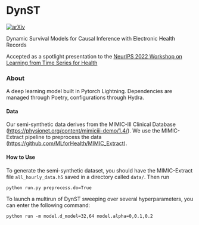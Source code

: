 # DynST

[![arXiv](https://img.shields.io/badge/arXiv-<2210.15417>-<COLOR>.svg)](https://arxiv.org/abs/<2210.15417>)

Dynamic Survival Models for Causal Inference with Electronic Health Records

Accepted as a spotlight presentation to the [NeurIPS 2022 Workshop on Learning from Time Series for Health](https://timeseriesforhealth.github.io/)

### About

A deep learning model built in Pytorch Lightning. Dependencies are managed through Poetry, configurations through Hydra.

#### Data
Our semi-synthetic data derives from the MIMIC-III Clinical Database (https://physionet.org/content/mimiciii-demo/1.4/). We use the MIMIC-Extract pipeline to preprocess the data (https://github.com/MLforHealth/MIMIC_Extract).

#### How to Use

To generate the semi-synthetic dataset, you should have the MIMIC-Extract file `all_hourly_data.h5` saved in a directory called `data/`. Then run
```
python run.py preprocess.do=True
```
To launch a multirun of DynST sweeping over several hyperparameters, you can enter the following command:

```
python run -m model.d_model=32,64 model.alpha=0,0.1,0.2  
```
